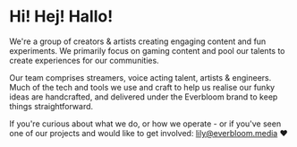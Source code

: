 # Hi! Hej! Hallo!

We're a group of creators & artists creating engaging content and fun experiments. We primarily focus on gaming content and pool our talents to create experiences for our communities.

Our team comprises streamers, voice acting talent, artists & engineers. Much of the tech and tools we use and craft to help us realise our funky ideas are handcrafted, and delivered under the Everbloom brand to keep things straightforward.

If you're curious about what we do, or how we operate - or if you've seen one of our projects and would like to get involved: lily@everbloom.media ♥
